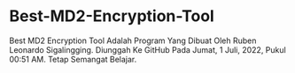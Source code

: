 # Best-MD2-Encryption-Tool
Best MD2 Encryption Tool Adalah Program Yang Dibuat Oleh Ruben Leonardo Sigalingging. Diunggah Ke GitHub Pada Jumat, 1 Juli, 2022, Pukul 00:51 AM. Tetap Semangat Belajar.
